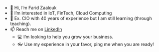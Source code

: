 - 👋 Hi, I’m Farid Zaalouk
- 👀 I’m interested in IoT, FinTech, Cloud Computing
- 🌱 Ex. CIO with 40 years of experience but I am still learning (through teaching).
- 📫 Reach me on [LinkedIn](https://www.linkedin.com/feed/) 
  - 💻 I’m looking to help you grow your business. 
  - 👓 Use my experience in your favor, ping me when you are ready!


<!---
faridzaalouk/faridzaalouk is a ✨ special ✨ repository because its `README.md` (this file) appears on your GitHub profile.
You can click the Preview link to take a look at your changes.
--->
